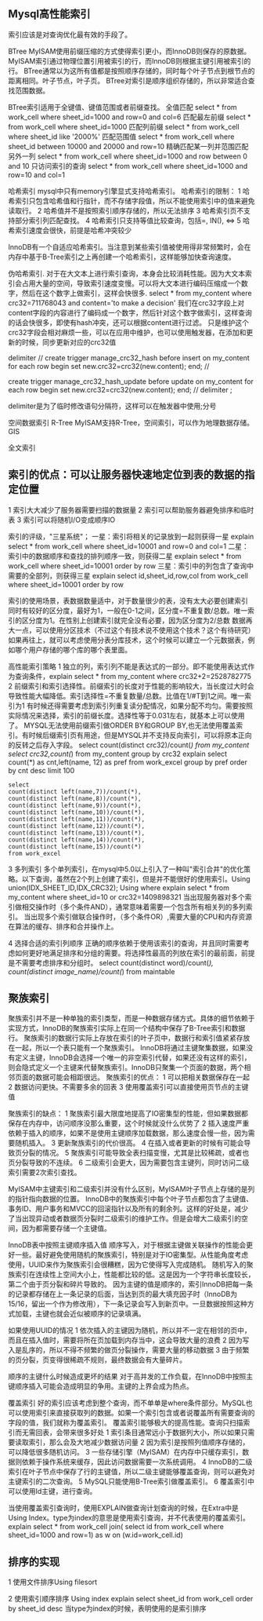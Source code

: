## Mysql高性能索引
索引应该是对查询优化最有效的手段了。

BTree
MyISAM使用前缀压缩的方式使得索引更小，而InnoDB则保存的原数据。MyISAM索引通过物理位置引用被索引的行，而InnoDB则根据主键引用被索引的行。
BTree通常以为这所有值都是按照顺序存储的，同时每个叶子节点到根节点的距离相同。叶子节点，叶子页。
BTree对索引是顺序组织存储的，所以非常适合查找范围数据。

BTree索引适用于全键值、键值范围或者前缀查找。
全值匹配                        select * from work_cell where sheet_id=1000 and row=0 and col=6
匹配最左前缀                     select * from work_cell where sheet_id=1000
匹配列前缀                       select * from work_cell where sheet_id like '2000%'
匹配范围值                       select * from work_cell where sheet_id between 10000 and 20000 and row=10
精确匹配某一列并范围匹配另外一列    select * from work_cell where sheet_id=1000 and row between 0 and 10
只访问索引的查询                  select * from work_cell where sheet_id=1000 and row=10 and col=1

哈希索引
mysql中只有memory引擎显式支持哈希索引。
哈希索引的限制：
1 哈希索引只包含哈希值和行指针，而不存储字段值，所以不能使用索引中的值来避免读取行。
2 哈希值并不是按照索引顺序存储的，所以无法排序
3 哈希索引页不支持部分索引列匹配查找。
4 哈希索引只支持等值比较查询，包括=, IN(), <=>
5 哈希索引速度会很快，前提是哈希冲突较少

InnoDB有一个自适应哈希索引。当注意到某些索引值被使用得非常频繁时，会在内存中基于B-Tree索引之上再创建一个哈希索引，这样能够加快查询速度。

伪哈希索引.
对于在大文本上进行索引查询，本身会比较消耗性能。因为大文本索引会占用大量的空间，导致索引速度变慢。可以将大文本进行编码压缩成一个数字，然后在这个数字上做索引，这样会快很多.
select * from my_content where crc32=711768043 and content='to make a decision'
我们在crc32字段上对content字段的内容进行了编码成一个数字，然后针对这个数字做索引，这样查询的话会快很多，即使有hash冲突，还可以根据content进行过滤。
只是维护这个crc32字段会相对麻烦一些，可以在应用中维护，也可以使用触发器，在添加和更新的时候，同步更新对应的crc32值

delimiter //
create trigger manage_crc32_hash before insert on my_content for each row begin
set new.crc32=crc32(new.content);
end;
//

create trigger manage_crc32_hash_update before update on my_content for each row begin
set new.crc32=crc32(new.content);
end;
//
delimiter ;

delimiter是为了临时修改语句分隔符，这样可以在触发器中使用;分号


空间数据索引 R-Tree
MyISAM支持R-Tree，空间索引，可以作为地理数据存储。GIS

全文索引


## 索引的优点：可以让服务器快速地定位到表的数据的指定位置
1 索引大大减少了服务器需要扫描的数据量
2 索引可以帮助服务器避免排序和临时表
3 索引可以将随机I/O变成顺序IO

索引的评级，"三星系统"；
一星：索引将相关的记录放到一起则获得一星                 explain select * from work_cell where sheet_id=10001 and row=0 and col=1
二星：索引中的数据顺序和查找的排列顺序一致，则获得二星     explain select * from work_cell where sheet_id=10001 order by row
三星：索引中的列包含了查询中需要的全部列，则获得三星       explain select id,sheet_id,row,col from work_cell where sheet_id=10001 order by row

索引的使用场景，表数据数量适中，对于数量很少的表，没有太大必要创建索引
同时有较好的区分度，最好为1，一般在0-1之间，区分度=不重复数/总数。唯一索引的区分度为1。在性别上创建索引就完全没有必要，因为区分度为2/总数
数据再大一点，可以使用分区技术（不过这个有技术说不使用这个技术？这个有待研究）
如果再往上，就可以考虑使用分表分库技术，这个时候可以建立一个元数据表，例如哪个用户存储的哪个库的哪个表里面。

高性能索引策略
1 独立的列，索引列不能是表达式的一部分。即不能使用表达式作为查询条件，explain select * from my_content where crc32+2=2528782775
2 前缀索引和索引选择性。前缀索引的长度对于性能的影响较大，当长度过大时会导致性能大幅降低。索引选择性=不重复数量/总数。比值在1/#T到1之间。唯一索引为1
  有时候还得需要考虑到索引列重复读分配情况，如果分配不均匀。需要按照实际情况来选择，索引的前缀长度。选择性等于0.031左右，就基本上可以使用了。
  MYSQL无法使用前缀索引做ORDER BY和GROUP BY,也无法使用覆盖索引。有时候后缀索引页有用途，但是MYSQL并不支持反向索引，可以将原本正向的反转之后存入字段。
    select count(distinct crc32)/count(*) from my_content
    select crc32,count(*) from my_content group by crc32
    explain select count(*) as cnt,left(name, 12) as pref from work_excel group by pref order by cnt desc limit 100
    
    select 
    count(distinct left(name,7))/count(*),
    count(distinct left(name,8))/count(*),
    count(distinct left(name,9))/count(*),
    count(distinct left(name,10))/count(*),
    count(distinct left(name,11))/count(*),
    count(distinct left(name,12))/count(*),
    count(distinct left(name,13))/count(*),
    count(distinct left(name,14))/count(*),
    count(distinct left(name,15))/count(*)
    from work_excel
3 多列索引
    多个单列索引，在mysql中5.0以上引入了一种叫"索引合并"的优化策略。以下查询，虽然在2个列上创建了索引，但是并不能很好的使用索引。Using union(IDX_SHEET_ID,IDX_CRC32); Using where
    explain select * from my_content where sheet_id=10 or crc32=1409898321
    当出现服务器对多个索引做相交操作时（多个条件AND），通常意味着需要一个包含所有相关列的多列索引。
    当出现多个索引做联合操作时，（多个条件OR）,需要大量的CPU和内存资源在算法的缓存、排序和合并操作上。
    
4 选择合适的索引列顺序
    正确的顺序依赖于使用该索引的查询，并且同时需要考虑如何更好地满足排序和分组的需要。将选择性最高的列放在索引的最前面，前提是不需要考虑排序和分组时。
    select 
    count(distinct word)/count(*),
    count(distinct image_name)/count(*) 
    from maintable
    
    
## 聚族索引
聚族索引并不是一种单独的索引类型，而是一种数据存储方式。具体的细节依赖于实现方式，InnoDB的聚族索引实际上在同一个结构中保存了B-Tree索引和数据行。
聚族索引的数据行实际上存放在索引的叶子页中，数据行和索引值紧紧存放在一起，所以一个表只能有一个聚族索引。
InnoDB将通过主键聚集数据，如果没有定义主键，InnoDB会选择一个唯一的非空索引代替，如果还没有这样的索引，则会隐式定义一个主键来代替聚族索引。InnoDB只聚集一个页面的数据，两个相邻页面的数据可能会相距很远。
聚族索引的优点：
1 可以把相关数据保存在一起
2 数据访问更快。不需要多余的回表
3 使用覆盖索引可以直接使用页节点的主键值

聚族索引的缺点：
1 聚族索引最大限度地提高了IO密集型的性能，但如果数据都保存在内存中，访问顺序没那么重要，这个时候就没什么优势了
2 插入速度严重依赖于插入的顺序，如果不是使用主键顺序加载数据，那么速度会慢一些，因为需要随机插入。
3 更新聚族索引的代价很高。
4 在插入或者更新的时候有可能会导致页分裂的情况。
5 聚族索引可能导致全表扫描变慢，尤其是比较稀疏，或者也页分裂导致的不连续。
6 二级索引会更大，因为需要包含主键列，同时访问二级索引需要2次索引查找。

MyISAM中主键索引和二级索引并没有什么区别，MyISAM叶子节点上存储的是列的指针指向数据的位置。
InnoDB中的聚族索引中每个叶子节点都包含了主键值、事务ID、用户事务和MVCC的回滚指针以及所有的剩余列。这样的好处是，减少了当出现异动或者数据页分裂时二级索引的维护工作。但是会增大二级索引的空间，因为都需要存储一个主键值。

InnoDB表中按照主键顺序插入值
顺序写入，对于根据主键做关联操作的性能会更好一些。最好避免使用随机的聚族索引，特别是对于IO密集型。从性能角度考虑使用，UUID来作为聚族索引会很糟糕，因为它使得写入完成随机。
随机写入的聚族索引在连续性上空间大小上，性能都比较的低。这是因为一个字符串长度较长，第二个由于页分裂和碎片导致的。
因为主键的值是顺序的，索引InnoDB把每一条的记录都存储在上一条记录的后面，当达到页的最大填充因子时（InnoDB为15/16，留出一个作为修改用），下一条记录会写入到新页中。一旦数据按照这种方式加载，主键也就会近似被顺序的记录填满。

如果使用UUID的情况
1 依次插入的主键因为随机，所以并不一定在相邻的页中，而且在插入值时，需要将所在页加载到内存当中，这会导致大量的浪费
2 因为写入是乱序的，所以不得不频繁的做页分裂操作，需要大量的移动数据
3 由于频繁的页分裂，页变得很稀疏不规则，最终数据会有大量碎片。

顺序的主键什么时候造成更坏的结果
对于高并发的工作负载，在InnoDB中按照主键顺序插入可能会造成明显的争用。主键的上界会成为热点。


覆盖索引
好的索引应该考虑到整个查询，而不单单是where条件部分。MySQL也可以使用索引来直接获取列的数据。如果一个索引包含或者说覆盖所有需要查询的字段的值，我们就称为覆盖索引。
覆盖索引能够极大的提高性能。查询只扫描索引而无需回表，会带来很多好处
1 索引条目通常远小于数据列大小，所以如果只需要读取索引，那么会及大地减少数据访问量
2 因为索引是按照列值顺序存储的，可以降低很多随机访问。
3 一些存储引擎（MyISAM）在内存中只缓存索引，数据则依赖于操作系统来缓存，因此访问数据需要一次系统调用。
4 InnoDB的二级索引在叶子节点中保存了行的主键值，所以二级主键能够覆盖查询，则可以避免对主键索引的二次查询。
5 MySQL只能使用B-Tree索引做覆盖索引。
6 覆盖索引中可以使用Id主键，进行查询。

当使用覆盖索引查询时，使用EXPLAIN做查询计划查询的时候，在Extra中是Using Index。type为index的意思是使用索引查询，并不代表使用的覆盖索引。
explain select * from work_cell join(
select id from work_cell where sheet_id=1000 and row=1) as w
on (w.id=work_cell.id)


## 排序的实现
1 使用文件排序Using filesort
  
2 使用索引顺序排序 Using index
  explain select sheet_id from work_cell order by sheet_id desc 当type为index的时候，表明使用的是索引排序




    
    
